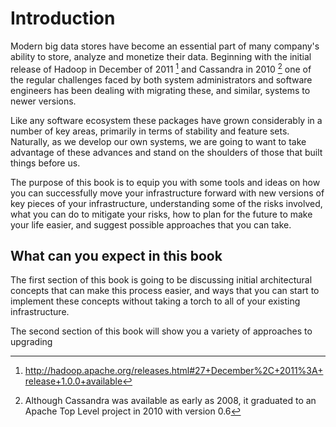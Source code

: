 # Introduction

Modern big data stores have become an essential part of many company's ability
to store, analyze and monetize their data.  Beginning with the initial release
of Hadoop in December of 2011 [^hadoopRelease] and Cassandra in 2010 [^cassandraRelease]
one of the regular challenges faced by both system administrators and software engineers
has been dealing with migrating these, and similar, systems to newer versions.

Like any software ecosystem these packages have grown considerably in a number of
key areas, primarily in terms of stability and feature sets.  Naturally, as we develop
our own systems, we are going to want to take advantage of these advances and
stand on the shoulders of those that built things before us.

The purpose of this book is to equip you with some tools and ideas on how you
can successfully move your infrastructure forward with new versions of key pieces
of your infrastructure, understanding some of the risks involved, what you can do
to mitigate your risks, how to plan for the future to make your life easier, and
suggest possible approaches that you can take.

## What can you expect in this book

The first section of this book is going to be discussing initial architectural
concepts that can make this process easier, and ways that you can start to implement
these concepts without taking a torch to all of your existing infrastructure.

The second section of this book will show you a variety of approaches to upgrading

[^hadoopRelease]: <http://hadoop.apache.org/releases.html#27+December%2C+2011%3A+release+1.0.0+available>
[^cassandraRelease]: Although Cassandra was available as early as 2008, it graduated to an Apache Top Level project in 2010 with version 0.6
